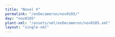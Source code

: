 ```yaml
---
title: "Novel V"
permalink: "/enDecameron/nov0105/"
day: "nov0105"
plant-xml: "/assets/xml/enDecameron/nov0105.xml"
layout: "single-xml"
---
```

